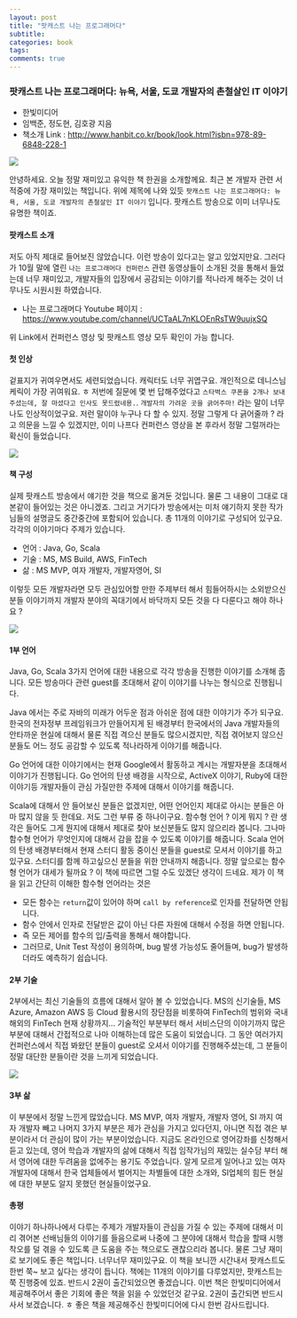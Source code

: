 ```yaml
---
layout: post
title: "팟캐스트 나는 프로그래머다"
subtitle:  
categories: book
tags:  
comments: true
---
```


### 팟캐스트 나는 프로그래머다: 뉴욕, 서울, 도쿄 개발자의 촌철살인 IT 이야기
- 한빛미디어
- 임백준, 정도현, 김호광 지음
- 책소개 Link : <http://www.hanbit.co.kr/book/look.html?isbn=978-89-6848-228-1>

 ![](https://github.com/DevStarSJ/Study/blob/master/Blog/Review/Books/image/small.hanbit.naProDa.01.jpg?raw=true)  

안녕하세요. 오늘 정말 재미있고 유익한 책 한권을 소개할께요.
최근 본 개발자 관련 서적중에 가장 재미있는 책입니다.
위에 제목에 나와 있듯 `팟캐스트 나는 프로그래머다: 뉴욕, 서울, 도쿄 개발자의 촌철살인 IT 이야기` 입니다.
팟캐스트 방송으로 이미 너무나도 유명한 책이죠.

#### 팟캐스트 소개

저도 아직 제대로 들어보진 않았습니다.
이런 방송이 있다고는 알고 있었지만요.
그러다가 10월 말에 열린 `나는 프로그래머다 컨퍼런스` 관련 동영상들이 소개된 것을 통해서 들었는데 너무 재미있고, 개발자들의 입장에서 공감되는 이야기를 적나라게 해주는 것이 너무나도 시원시원 하였습니다.

* 나는 프로그래머다 Youtube 페이지 : <https://www.youtube.com/channel/UCTaAL7nKLOEnRsTW9uujxSQ>

위 Link에서 컨퍼런스 영상 및 팟캐스트 영상 모두 확인이 가능 합니다.

#### 첫 인상

겉표지가 귀여우면서도 세련되었습니다.
캐릭터도 너무 귀엽구요. 개인적으로 데니스님 케릭이 가장 귀여워요. ㅎ
저번에 질문에 몇 번 답해주었다고 `스타벅스 쿠폰을 2개나 보내주셨는데, 잘 마셨다고 인사도 못드렸네용.`.
`개발자의 가려운 곳을 긁어주마!` 라는 말이 너무나도 인상적이었구요.
저런 말이야 누구나 다 할 수 있지.
정말 그렇게 다 긁어줄까 ? 라고 의문을 느낄 수 있겠지만, 이미 나프다 컨퍼런스 영상을 본 후라서 정말 그럴꺼라는 확신이 들었습니다.

![](https://github.com/DevStarSJ/Study/blob/master/Blog/Review/Books/image/small.hanbit.naProDa.02.jpg?raw=true)  

#### 책 구성

실제 팟캐스트 방송에서 얘기한 것을 책으로 옮겨둔 것입니다.
물론 그 내용이 그대로 대본같이 들어있는 것은 아니겠죠.
그리고 거기다가 방송에서는 미처 얘기하지 못한 작가님들의 설명글도 중간중간에 포함되어 있습니다.
총 11개의 이야기로 구성되어 있구요.
각각의 이야기마다 주제가 있습니다.

* 언어 : Java, Go, Scala
* 기술 : MS, MS Build, AWS, FinTech
* 삶 : MS MVP, 여자 개발자, 개발자영어, SI

이렇듯 모든 개발자라면 모두 관심있어할 만한 주제부터 해서 힘들어하시는 소외받으신 분들 이야기까지 개발자 분야의 꼭대기에서 바닥까지 모든 것을 다 다룬다고 해야 하나요 ?

![](https://github.com/DevStarSJ/Study/blob/master/Blog/Review/Books/image/small.hanbit.naProDa.03.jpg?raw=true)  

#### 1부 언어

Java, Go, Scala 3가지 언어에 대한 내용으로 각각 방송을 진행한 이야기를 소개해 줍니다.
모든 방송마다 관련 guest를 초대해서 같이 이야기를 나누는 형식으로 진행됩니다.

Java 에서는 주로 자바의 미래가 어두운 점과 아쉬운 점에 대한 이야기가 주가 되구요.
한국의 전자정부 프레임워크가 만들어지게 된 배경부터 한국에서의 Java 개발자들의 안타까운 현실에 대해서 물론 직접 격으신 분들도 많으시겠지만, 직접 겪어보지 않으신 분들도 어느 정도 공감할 수 있도록 적나라하게 이야기를 해줍니다.

Go 언어에 대한 이야기에서는 현재 Google에서 활동하고 계시는 개발자분을 초대해서 이야기가 진행됩니다.
Go 언어의 탄생 배경을 시작으로, ActiveX 이야기, Ruby에 대한 이야기등 개발자들이 관심 가질만한 주제에 대해서 이야기를 해줍니다.

Scala에 대해서 안 들어보신 분들은 없겠지만, 어떤 언어인지 제대로 아시는 분들은 아마 많지 않을 듯 한데요.
저도 그런 부류 중 하나이구요.
함수형 언어 ? 이게 뭐지 ? 란 생각은 들어도 그게 뭔지에 대해서 제대로 찾아 보신분들도 많지 않으리라 봅니다.
그나마 함수형 언어가 무엇인지에 대해서 감을 잡을 수 있도록 이야기를 해줍니다.
Scala 언어의 탄생 배경부터해서 현재 스터디 활동 중이신 분들을 guest로 모셔서 이야기를 하고 있구요.
스터디를 함께 하고싶으신 분들을 위한 안내까지 해줍니다.
정말 앞으로는 함수형 언어가 대세가 될까요 ? 이 책에 따르면 그럴 수도 있겠단 생각이 드네요.
제가 이 책을 읽고 간단히 이해한 함수형 언어라는 것은

* 모든 함수는 `return`값이 있어야 하며 `call by reference`로 인자를 전달하면 안됩니다.
* 함수 안에서 인자로 전달받은 값이 아닌 다른 자원에 대해서 수정을 하면 안됩니다.
* 즉 모든 제어를 함수의 입/출력을 통해서 해야합니다.
* 그러므로, Unit Test 작성이 용의하며, bug 발생 가능성도 줄어들며, bug가 발생하더라도 예측하기 쉽습니다.

#### 2부 기술

2부에서는 최신 기술들의 흐름에 대해서 알아 볼 수 있었습니다.
MS의 신기술들, MS Azure, Amazon AWS 등 Cloud 활용시의 장단점을 비롯하여 FinTech의 범위와 국내 해외의 FinTech 현재 상황까지...
기술적인 부분부터 해서 서비스단의 이야기까지 많은 부분에 대해서 간접적으로 나마 이해하는데 많은 도움이 되었습니다.
그 동안 여러가지 컨퍼런스에서 직접 봐왔던 분들이 guest로 오셔서 이야기를 진행해주셨는데, 그 분들이 정말 대단한 분들이란 것을 느끼게 되었습니다.

![](https://github.com/DevStarSJ/Study/blob/master/Blog/Review/Books/image/small.hanbit.naProDa.04.jpg?raw=true)  

#### 3부 삶

이 부분에서 정말 느낀게 많았습니다.
MS MVP, 여자 개발자, 개발자 영어, SI 까지 여자 개발자 빼고 나머지 3가지 부분은 제가 관심을 가지고 있다던지, 아니면 직접 겪은 부분이라서 더 관심이 많이 가는 부분이었습니다.
지금도 온라인으로 영어강좌를 신청해서 듣고 있는데, 영어 학습과 개발자의 삶에 대해서 직접 임작가님의 재밌는 실수담 부터 해서 영어에 대한 두려움을 없에주는 용기도 주었습니다. 
알게 모르게 일어나고 있는 여자 개발자에 대해서 한국 업체들에서 벌어지는 차별들에 대한 소개와, SI업체의 힘든 현실에 대한 부분도 알지 못했던 현실들이었구요.

#### 총평

이야기 하나하나에서 다루는 주제가 개발자들이 관심을 가질 수 있는 주제에 대해서 미리 겪어본 선배님들의 이야기를 들음으로써 나중에 그 분야에 대해서 학습을 할때 시행착오를 덜 겪을 수 있도록 큰 도움을 주는 책으로도 괜찮으리라 봅니다.
물론 그냥 재미로 보기에도 좋은 책입니다. 너무너무 재미있구요.
이 책을 보니깐 시간내서 팟캐스트도 한번 쭉~ 보고 싶다는 생각이 듭니다.
책에는 11개의 이야기를 다루었지만, 팟캐스트는 쭉 진행중에 있죠.
반드시 2권이 출간되었으면 좋겠습니다.
이번 책은 한빛미디어에서 제공해주어서 좋은 기회에 좋은 책을 읽을 수 있었던것 같구요.
2권이 출간되면 반드시 사서 보겠습니다. ㅎ
좋은 책을 제공해주신 한빛미디어에 다시 한번 감사드립니다.
